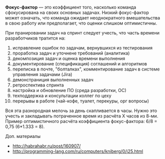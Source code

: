 **Фокус-фактор** — это коэффициент того, насколько команда сфокусирована на своих основных задачах. 
Низкий фокус-фактор может означать, что команда ожидает неоднократного вмешательства в свою работу или предполагает, что оценки слишком оптимистичны.

При пранировании задач на спринт следует учесть, что часть времени разработчиков тратится на:
1. исправление ошибок по задачам, вернувшихся из тестирования
1. проработка задач и уточнене требований (аналитика)
1. декомпозиция задач и оценка времени выполнения
1. документирование (спецификация) соглашений и алгоритмов
1. переписка в почте, "болталках", комментирование задач в системе управления задачами (Jira) 
1. демонстраниция выполненных задач
1. ретроспектива спринта
1. настройка и обновление ПО (среда разработки, ОС)
1. техподдержка и консультации коллег по цеху
1. перерывы в работе (чай-кофе, туалет, перекуры, орг вопросы)

Вся эта разнородная мелочь за день скапливается в часы. 
Нужно это учесть и закладывать потраченное время из расчёта X часов из 8-ми. 
Пример оптимистичного расчёта коэффициента фокус-фактора: 6/8 = 0,75 (6*1.333 = 8).

Доп. материалы
* http://habrahabr.ru/post/160907/
* http://programming-lang.com/ru/computers/kniberg/0/j25.html
